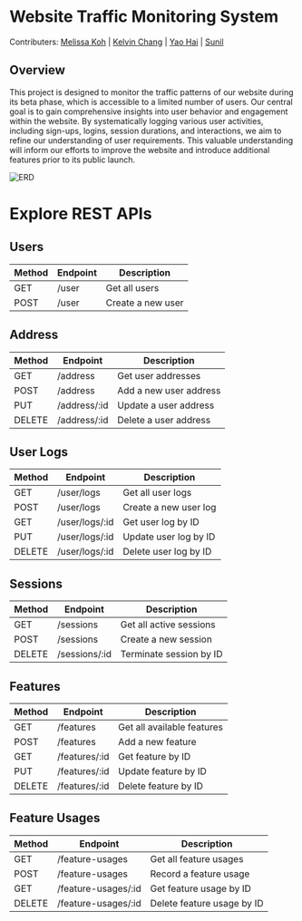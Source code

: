 
# Website Traffic Monitoring System

Contributers: [Melissa Koh](https://github.com/merriemelly) | [Kelvin Chang](https://github.com/kelvin3118) | [Yao Hai](https://github.com/yaohai1216) | [Sunil](https://github.com/dakshajaan2012)

## Overview
This project is designed to monitor the traffic patterns of our website during its beta phase, which is accessible to a limited number of users. 
Our central goal is to gain comprehensive insights into user behavior and engagement within the website. 
By systematically logging various user activities, including sign-ups, logins, session durations, and interactions, we aim to refine our understanding of user requirements. 
This valuable understanding will inform our efforts to improve the website and introduce additional features prior to its public launch.


![ERD](https://github.com/dakshajaan2012/sctp-cohort5-m3-grp3/assets/117299425/f4a13c77-36fa-45d1-aee7-cdb755674198)


# Explore REST APIs

## Users
| Method | Endpoint | Description |
|--------|----------|-------------|
| GET    | /user    | Get all users |
| POST   | /user    | Create a new user |

## Address
| Method | Endpoint   | Description |
|--------|------------|-------------|
| GET    | /address   | Get user addresses |
| POST   | /address   | Add a new user address |
| PUT    | /address/:id | Update a user address |
| DELETE | /address/:id | Delete a user address |

## User Logs
| Method | Endpoint       | Description |
|--------|----------------|-------------|
| GET    | /user/logs     | Get all user logs |
| POST   | /user/logs     | Create a new user log |
| GET    | /user/logs/:id | Get user log by ID |
| PUT    | /user/logs/:id | Update user log by ID |
| DELETE | /user/logs/:id | Delete user log by ID |

## Sessions
| Method | Endpoint     | Description |
|--------|--------------|-------------|
| GET    | /sessions    | Get all active sessions |
| POST   | /sessions    | Create a new session |
| DELETE | /sessions/:id | Terminate session by ID |

## Features
| Method | Endpoint       | Description |
|--------|----------------|-------------|
| GET    | /features      | Get all available features |
| POST   | /features      | Add a new feature |
| GET    | /features/:id  | Get feature by ID |
| PUT    | /features/:id  | Update feature by ID |
| DELETE | /features/:id  | Delete feature by ID |

## Feature Usages
| Method | Endpoint             | Description |
|--------|----------------------|-------------|
| GET    | /feature-usages      | Get all feature usages |
| POST   | /feature-usages      | Record a feature usage |
| GET    | /feature-usages/:id  | Get feature usage by ID |
| DELETE | /feature-usages/:id  | Delete feature usage by ID || Description


